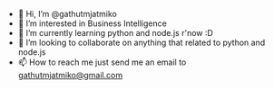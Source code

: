 - 👋 Hi, I’m @gathutmjatmiko
- 👀 I’m interested in Business Intelligence
- 🌱 I’m currently learning python and node.js r'now :D
- 💞️ I’m looking to collaborate on anything that related to python and node.js
- 📫 How to reach me just send me an email to gathutmjatmiko@gmail.com

<!---
gathutmjatmiko/gathutmjatmiko is a ✨ special ✨ repository because its `README.md` (this file) appears on your GitHub profile.
You can click the Preview link to take a look at your changes.
--->
